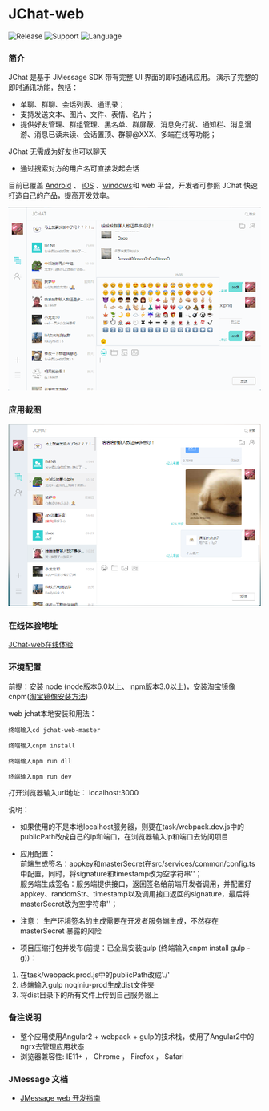 # JChat-web
![Release](https://img.shields.io/badge/release-1.1.0-blue.svg?style=flat)
![Support](https://img.shields.io/badge/support-IE11+-blue.svg?style=flat)
![Language](http://img.shields.io/badge/language-Angular2-brightgreen.svg?style=flat)

		
### 简介

JChat 是基于 JMessage SDK 带有完整 UI 界面的即时通讯应用。 演示了完整的即时通讯功能，包括：

* 单聊、群聊、会话列表、通讯录；
* 支持发送文本、图片、文件、表情、名片；
* 提供好友管理、群组管理、黑名单、群屏蔽、消息免打扰、通知栏、消息漫游、消息已读未读、会话置顶、群聊@XXX、多端在线等功能；

JChat 无需成为好友也可以聊天

* 通过搜索对方的用户名可直接发起会话

目前已覆盖 [Android](https://github.com/jpush/jchat-android) 、 [iOS](https://github.com/jpush/jchat-swift) 、[windows](https://github.com/jpush/jchat-windows)和 web 平台，开发者可参照 JChat 快速打造自己的产品，提高开发效率。

![jiguang](./screenshot/webjchat.gif)

### 应用截图

![jiguang](./screenshot/webjchat2.png)

### 在线体验地址

[JChat-web在线体验](https://jchat.im.jiguang.cn/#/login)

### 环境配置

前提：安装 node (node版本6.0以上、 npm版本3.0以上)，安装淘宝镜像cnpm([淘宝镜像安装方法](http://npm.taobao.org/))

web jchat本地安装和用法：
```
终端输入cd jchat-web-master
```
```
终端输入cnpm install
```
```
终端输入npm run dll
```
```
终端输入npm run dev
```
打开浏览器输入url地址：
localhost:3000

说明：
* 如果使用的不是本地localhost服务器，则要在task/webpack.dev.js中的publicPath改成自己的ip和端口，在浏览器输入ip和端口去访问项目

* 应用配置：<br />
前端生成签名：appkey和masterSecret在src/services/common/config.ts中配置，同时，将signature和timestamp改为空字符串''；<br />
服务端生成签名：服务端提供接口，返回签名给前端开发者调用，并配置好appkey、randomStr、timestamp以及调用接口返回的signature，最后将masterSecret改为空字符串''；<br />
* 注意：
生产环境签名的生成需要在开发者服务端生成，不然存在 masterSecret 暴露的风险

* 项目压缩打包并发布(前提：已全局安装gulp (终端输入cnpm install gulp -g))：

1. 在task/webpack.prod.js中的publicPath改成'./'
2. 终端输入gulp noqiniu-prod生成dist文件夹
3. 将dist目录下的所有文件上传到自己服务器上

### 备注说明

* 整个应用使用Angular2 + webpack + gulp的技术栈，使用了Angular2中的ngrx去管理应用状态
* 浏览器兼容性: IE11+ ， Chrome ， Firefox ， Safari

### JMessage 文档

* [JMessage web 开发指南](https://docs.jiguang.cn/jmessage/client/im_sdk_js_v2/)